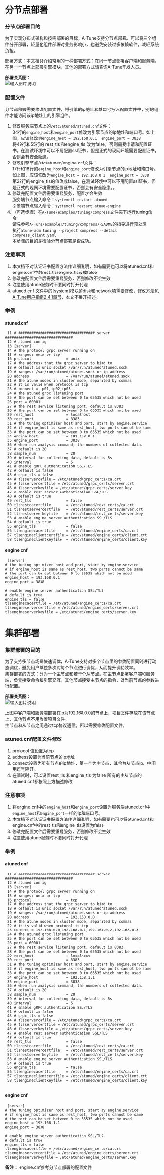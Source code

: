# 分节点部署

### 分节点部署目的
为了实现分布式架构和按需部署的目标，A-Tune支持分节点部署。可以将三个组件分开部署，轻量化组件部署对业务影响小，也避免安装过多依赖软件，减轻系统负担。<br/>

部署方式：本文档只介绍常用的一种部署方式：在同一节点部署客户端和服务端，在另一个节点上部署引擎模块。其他的部署方式请咨询A-Tune开发人员。

**部署关系图：** <br/>
![输入图片说明](figures/%E9%83%A8%E7%BD%B2%E5%85%B3%E7%B3%BB%E5%9B%BE.PNG)

### 配置文件
分节点部署需要修改配置文件，将引擎的ip地址和端口号写入配置文件中，别的组件才能访问该ip地址上的引擎组件。

1.	修改服务端节点上的`/etc/atuned/atuned.cnf`文件：<br/>
34行的`engine_host`和`engine_port`修改为引擎节点的ip地址和端口号。如上图，应该修改为`engine_host = 192.168.0.1  engine_port = 3838`<br/>
将49行和55行的 rest_tls 和engine_tls 改为false，否则需要申请和配置证书。在测试环境中可以不用配置ssl证书，但是正式的现网环境需要配置证书，否则会有安全隐患。
2.	修改引擎节点/etc/atuned/engine.cnf文件：<br/>
17行和18行的`engine_host`和`engine_port`修改为引擎节点的ip地址和端口号。如上图，应该修改为`engine_host = 192.168.0.1  engine_port = 3838`<br/>
第22行的engine_tls的值改成false，在测试环境中可以不用配置ssl证书，但是正式的现网环境需要配置证书，否则会有安全隐患。。 
3.	修改完配置文件后需要重启服务，配置才会生效<br/>
服务端节点输入命令：`systemctl restart atuned`<br/>
引擎端节点输入命令：`systemctl restart atune-engine`<br/>
4.	（可选步骤）在`A-Tune/examples/tuning/compress`文件夹下运行tuning命令：<br/>
请先参考`A-Tune/examples/tuning/compress/README`的指导进行预处理<br/>
执行`atune-adm tuning --project compress --detail compress_client.yaml`<br/>
本步骤的目的是检验分节点部署是否成功。<br/>

### 注意事项
1.	本文档不对认证证书配置方法作详细说明，如有需要也可以将atuned.cnf和engine.cnf中的rest_tls/engine_tls设成false
2.	修改完配置文件后需要重启服务，否则修改不会生效
3.	注意使用atune服务时不要同时打开代理
4.	atuned.cnf 文件中的[system]模块的disk和network项需要修改，修改方法见[A-Tune用户指南2.4.1章节](https://gitee.com/gaoruoshu/A-Tune/blob/master/Documentation/UserGuide/A-Tune%E7%94%A8%E6%88%B7%E6%8C%87%E5%8D%97.md)，本文不展开描述。

### 举例
#### atuned.cnf
```
 11 # ################################### server ###############################
 12 # atuned config
 13 [server]
 14 # the protocol grpc server running on
 15 # ranges: unix or tcp
 16 protocol                = unix
 17 # the address that the grpc server to bind to
 18 # default is unix socket /var/run/atuned/atuned.sock
 19 # ranges: /var/run/atuned/atuned.sock or ip address
 20 address                 = /var/run/atuned/atuned.sock
 21 # the atune nodes in cluster mode, separated by commas
 22 # it is valid when protocol is tcp
 23 # connect = ip01,ip02,ip03
 24 # the atuned grpc listening port
 25 # the port can be set between 0 to 65535 which not be used
 26 port = 60001
 27 # the rest service listening port, default is 8383
 28 # the port can be set between 0 to 65535 which not be used
 29 rest_host               = localhost
 30 rest_port               = 8383
 31 # the tuning optimizer host and port, start by engine.service
 32 # if engine_host is same as rest_host, two ports cannot be same
 33 # the port can be set between 0 to 65535 which not be used
 34 engine_host             = 192.168.0.1
 35 engine_port             = 3838
 36 # when run analysis command, the numbers of collected data.
 37 # default is 20
 38 sample_num              = 20
 39 # interval for collecting data, default is 5s
 40 interval                = 5
 41 # enable gRPC authentication SSL/TLS
 42 # default is false
 43 # grpc_tls = false
 44 # tlsservercafile = /etc/atuned/grpc_certs/ca.crt
 45 # tlsservercertfile = /etc/atuned/grpc_certs/server.crt
 46 # tlsserverkeyfile = /etc/atuned/grpc_certs/server.key
 47 # enable rest server authentication SSL/TLS
 48 # default is true
 49 rest_tls                = false
 50 tlsrestcacertfile       = /etc/atuned/rest_certs/ca.crt
 51 tlsrestservercertfile   = /etc/atuned/rest_certs/server.crt
 52 tlsrestserverkeyfile    = /etc/atuned/rest_certs/server.key
 53 # enable engine server authentication SSL/TLS
 54 # default is true
 55 engine_tls              = false
 56 tlsenginecacertfile     = /etc/atuned/engine_certs/ca.crt
 57 tlsengineclientcertfile = /etc/atuned/engine_certs/client.crt
 58 tlsengineclientkeyfile  = /etc/atuned/engine_certs/client.key
```
#### engine.cnf
```
 [server]
# the tuning optimizer host and port, start by engine.service
# if engine_host is same as rest_host, two ports cannot be same
# the port can be set between 0 to 65535 which not be used
engine_host = 192.168.0.1
engine_port = 3838

# enable engine server authentication SSL/TLS
# default is true
engine_tls = false
tlsenginecacertfile = /etc/atuned/engine_certs/ca.crt
tlsengineservercertfile = /etc/atuned/engine_certs/server.crt
tlsengineserverkeyfile = /etc/atuned/engine_certs/server.key
```

# 集群部署

### 集群部署的目的
为了支持多节点场景快速调优，A-Tune支持对多个节点里的参数配置同时进行动态调优，避免用户单独多次对每个节点进行调优，从而提升调优效率。<br/>
集群部署的方式：分为一个主节点和若干个从节点。在主节点部署客户端和服务端，负责接受命令和引擎交互。其他节点接受主节点的指令，对当前节点的参数进行配置。

**部署关系图：** <br/>
![输入图片说明](figures/%E9%9B%86%E7%BE%A4%E9%83%A8%E7%BD%B2%E5%85%B3%E7%B3%BB%E5%9B%BE.PNG)

上图中客户端和服务端部署在ip为192.168.0.0的节点上，项目文件存放在该节点上，其他节点不用放置项目文件。<br/>
主节点和从节点之间通过tcp协议通信，所以需要修改配置文件。

### atuned.cnf配置文件修改
1.	protocol 值设置为tcp
2.	address设置为当前节点的ip地址
3.	connect设置为所有节点的ip地址，第一个为主节点，其余为从节点ip，中间用逗号隔开。
4.	在调试时，可以设置rest_tls 和engine_tls 为false
所有的主从节点的atuned.cnf都按照上方描述修改

### 注意事项
1.	将engine.cnf中的`engine_host`和`engine_port`设置为服务端atuned.cnf中`engine_host`和`engine_port`一样的ip和端口号。
2.	本文档不对认证证书配置方法作详细说明，如有需要也可以将atuned.cnf和engine.cnf中的rest_tls和engine_tls设置为false
3.	修改完配置文件后需要重启服务，否则修改不会生效
4.	注意使用atune服务时不要同时打开代理

### 举例
#### atuned.cnf
```
 11 # ################################### server ###############################
 12 # atuned config
 13 [server]
 14 # the protocol grpc server running on
 15 # ranges: unix or tcp
 16 protocol                = tcp
 17 # the address that the grpc server to bind to
 18 # default is unix socket /var/run/atuned/atuned.sock
 19 # ranges: /var/run/atuned/atuned.sock or ip address
 20 address                 = 192.168.0.0
 21 # the atune nodes in cluster mode, separated by commas
 22 # it is valid when protocol is tcp
 23 connect = 192.168.0.0,192.168.0.1,192.168.0.2,192.168.0.3
 24 # the atuned grpc listening port
 25 # the port can be set between 0 to 65535 which not be used
 26 port = 60001
 27 # the rest service listening port, default is 8383
 28 # the port can be set between 0 to 65535 which not be used
 29 rest_host               = localhost
 30 rest_port               = 8383
 31 # the tuning optimizer host and port, start by engine.service
 32 # if engine_host is same as rest_host, two ports cannot be same
 33 # the port can be set between 0 to 65535 which not be used
 34 engine_host             = 192.168.1.1
 35 engine_port             = 3838
 36 # when run analysis command, the numbers of collected data.
 37 # default is 20
 38 sample_num              = 20
 39 # interval for collecting data, default is 5s
 40 interval                = 5
 41 # enable gRPC authentication SSL/TLS
 42 # default is false
 43 # grpc_tls = false
 44 # tlsservercafile = /etc/atuned/grpc_certs/ca.crt
 45 # tlsservercertfile = /etc/atuned/grpc_certs/server.crt
 46 # tlsserverkeyfile = /etc/atuned/grpc_certs/server.key
 47 # enable rest server authentication SSL/TLS
 48 # default is true
 49 rest_tls                = false
 50 tlsrestcacertfile       = /etc/atuned/rest_certs/ca.crt
 51 tlsrestservercertfile   = /etc/atuned/rest_certs/server.crt
 52 tlsrestserverkeyfile    = /etc/atuned/rest_certs/server.key
 53 # enable engine server authentication SSL/TLS
 54 # default is true
 55 engine_tls              = false
 56 tlsenginecacertfile     = /etc/atuned/engine_certs/ca.crt
 57 tlsengineclientcertfile = /etc/atuned/engine_certs/client.crt
 58 tlsengineclientkeyfile  = /etc/atuned/engine_certs/client.key
 
```
#### engine.cnf
```
 [server]
# the tuning optimizer host and port, start by engine.service
# if engine_host is same as rest_host, two ports cannot be same
# the port can be set between 0 to 65535 which not be used
engine_host = 192.168.1.1
engine_port = 3838

# enable engine server authentication SSL/TLS
# default is true
engine_tls = false
tlsenginecacertfile = /etc/atuned/engine_certs/ca.crt
tlsengineservercertfile = /etc/atuned/engine_certs/server.crt
tlsengineserverkeyfile = /etc/atuned/engine_certs/server.key
```

**备注：** engine.cnf参考分节点部署的配置文件
